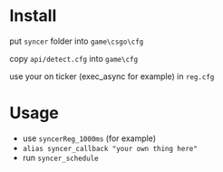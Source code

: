 # Install
put `syncer` folder into `game\csgo\cfg`

copy `api/detect.cfg` into `game\cfg`

use your on ticker (exec_async for example) in `reg.cfg`


# Usage
- use `syncerReg_1000ms` (for example)
- `alias syncer_callback "your own thing here"`
- run `syncer_schedule`